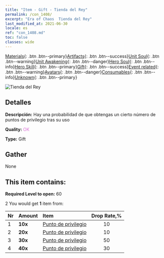 ```yaml
---
title: "Item - Gift - Tienda del Rey"
permalink: /con_1408/
excerpt: "Era of Chaos  Tienda del Rey"
last_modified_at: 2021-06-30
locale: es
ref: "con_1408.md"
toc: false
classes: wide
---
```

 [Materials](/ItemsES/){: .btn .btn--primary}[Artifacts](/ItemsES/Artifacts/){: .btn .btn--success}[Unit Soul](/ItemsES/UnitSoul/){: .btn .btn--warning}[Unit Awakening](/ItemsES/UnitAwakening/){: .btn .btn--danger}[Hero Soul](/ItemsES/HeroSoul/){: .btn .btn--info}[Hero Skill](/ItemsES/HeroSkill/){: .btn .btn--primary}[Gift](/ItemsES/Gift/){: .btn .btn--success}[Event related](/ItemsES/Events/){: .btn .btn--warning}[Avatars](/ItemsES/Avatars/){: .btn .btn--danger}[Consumables](/ItemsES/Consumables/){: .btn .btn--info}[Unknown](/ItemsES/Unknown/){: .btn .btn--primary}

 ![Tienda del Rey](/images/t/i_907022.png)

## Detalles
 **Descripción:** Hay una probabilidad de que obtengas un cierto número de puntos de privilegio tras su uso

 **Quality:** <span style="color: #DA70D6">OK</span>

 **Type:** Gift

## Gather

  None

## This item contains:

 **Required Level to open:** 60

 2 You would get **1** item  from:

  | Nr | Amount |     Item    | Drop Rate,% |
  |:---|:-------|:------------|:---------:|
  | 1 |  **10x** | [Punto de privilegio](/ItemsES/con_820/) | 10 | 
  | 2 |  **20x** | [Punto de privilegio](/ItemsES/con_820/) | 10 | 
  | 3 |  **30x** | [Punto de privilegio](/ItemsES/con_820/) | 50 | 
  | 4 |  **40x** | [Punto de privilegio](/ItemsES/con_820/) | 30 | 
